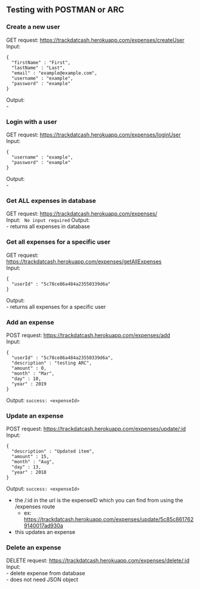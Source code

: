 ## Testing with POSTMAN or ARC

### Create a new user
GET request: https://trackdatcash.herokuapp.com/expenses/createUser
<br/>Input:
```
{
  "firstName" : "First",
  "lastName" : "Last",
  "email" : "example@example.com",
  "username" : "example",
  "password" : "example"
}
```
Output:
<br/>- 

### Login with a user
GET request: https://trackdatcash.herokuapp.com/expenses/loginUser
<br/>Input:
```
{
  "username" : "example",
  "password" : "example"
}
```
Output:
<br/>- 

### Get ALL expenses in database
GET request: https://trackdatcash.herokuapp.com/expenses/
<br/>Input:
``` No input required```
Output:
<br/>- returns all expenses in database

### Get all expenses for a specific user
GET request: https://trackdatcash.herokuapp.com/expenses/getAllExpenses
<br/>Input:
```
{
  "userId" : "5c78ce86a484a23550339d6a"
}
```
Output:
<br/>- returns all expenses for a specific user

### Add an expense 
POST request: https://trackdatcash.herokuapp.com/expenses/add
<br/>Input:
```
{
  "userId" : "5c78ce86a484a23550339d6a",
  "description" : "testing ARC", 
  "amount" : 0,
  "month" : "Mar",
  "day" : 10,
  "year" : 2019
}
```
Output:
```success: <expenseId>```

### Update an expense 
POST request: https://trackdatcash.herokuapp.com/expenses/update/:id
<br/>Input:
```
{
  "description" : "Updated item", 
  "amount" : 15,
  "month" : "Aug",
  "day" : 13,
  "year" : 2018
}
```
Output:
```success: <expenseId>```

- the /:id in the url is the expenseID which you can find from using the /expenses route
    - ex: https://trackdatcash.herokuapp.com/expenses/update/5c85c8617629140017ad930a
- this updates an expense

### Delete an expense 
DELETE request: https://trackdatcash.herokuapp.com/expenses/delete/:id
<br/>Input:
<br/>- delete expense from database
<br/>- does not need JSON object